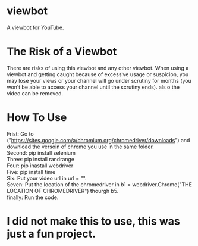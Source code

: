 # viewbot
A viewbot for YouTube.


# The Risk of a Viewbot
There are risks of using this viewbot and any other viewbot. When using a viewbot and getting caught because of excessive usage or suspicion, you may lose your views or your channel will go under scrutiny for months (you won’t be able to access your channel until the scrutiny ends). als o the video can be removed.


# How To Use
Frist: Go to ("https://sites.google.com/a/chromium.org/chromedriver/downloads") and download the versoin of chrome you use in the same folder.           
Second: pip install selenium                                                                                      
Three: pip install randrange                                                                                                 
Four: pip inastall webdriver                                                                                                         
Five: pip install time                                                                                                               
Six:  Put your video url in url = "".                                                                                                                                               
Seven: Put the location of the chromedriver in b1 = webdriver.Chrome("THE LOCATION OF CHROMEDRIVER") thourgh b5.                                                                   
finally: Run the code.


# I did not make this to use, this was just a fun project.
